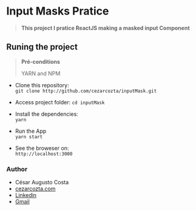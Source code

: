 # Input Masks Pratice  

> **This project I pratice ReactJS making a masked input Component**  

## Runing the project

> **Pré-conditions**  
>
> YARN and NPM

- Clone this repository:  
`git clone http://github.com/cezarcozta/inputMask.git`  

- Access project folder:
`cd inputMask`  

- Install the dependencies:  
`yarn`  

- Run the App  
`yarn start`  

- See the broweser on:  
`http://localhost:3000`  

### Author  

- César Augusto Costa  
- [cezarcozta.com](https://cezarcozta.com)  
- [Linkedin](https://www.linkedin.com/in/cezarcozta)  
- [Gmail](cezarcozta@gmail.com)  
